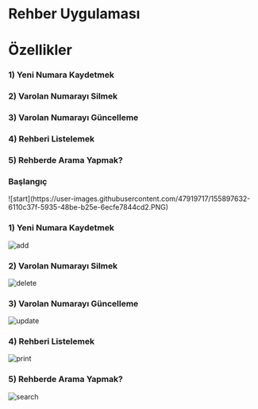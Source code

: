 # Rehber Uygulaması
<h1>Özellikler</h1>
<h3>1) Yeni Numara Kaydetmek</h3>
<h3>2) Varolan Numarayı Silmek</h3>
<h3>3) Varolan Numarayı Güncelleme</h3>
<h3>4) Rehberi Listelemek</h3>
<h3>5) Rehberde Arama Yapmak?</h3>

<h3>Başlangıç</h3>
![start](https://user-images.githubusercontent.com/47919717/155897632-6110c37f-5935-48be-b25e-6ecfe7844cd2.PNG)

<h3>1) Yeni Numara Kaydetmek</h3>

![add](https://user-images.githubusercontent.com/47919717/155897847-68d12e59-5cd1-48c4-9130-1f699f8081f3.PNG)

<h3>2) Varolan Numarayı Silmek</h3>

![delete](https://user-images.githubusercontent.com/47919717/155898037-ffb11c84-63a8-4f86-af08-4671d3025b5c.PNG)

<h3>3) Varolan Numarayı Güncelleme</h3>

![update](https://user-images.githubusercontent.com/47919717/155898094-714356fe-1176-47c8-88e4-2c43cb2f150b.PNG)

<h3>4) Rehberi Listelemek</h3>

![print](https://user-images.githubusercontent.com/47919717/155898128-dfb9c8fd-33c6-4352-a6da-c7fb984151e8.PNG)

<h3>5) Rehberde Arama Yapmak?</h3>

![search](https://user-images.githubusercontent.com/47919717/155898146-c488c322-68b7-4994-a9e1-89a2dcb62934.PNG)
